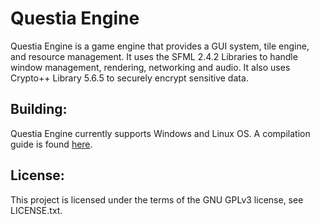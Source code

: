 # Questia Engine

Questia Engine is a game engine that provides a GUI system, tile engine, and resource management. It uses the SFML 2.4.2 Libraries to handle window management, rendering, networking and audio.
It also uses Crypto++ Library 5.6.5 to securely encrypt sensitive data.

Building:
----------------
Questia Engine currently supports Windows and Linux OS. A compilation guide is found [here](https://github.com/SquireGames/Questia-Engine/wiki/Compling-guide).

License:
----------------
This project is licensed under the terms of the GNU GPLv3 license, see LICENSE.txt.

